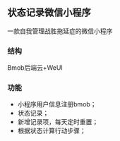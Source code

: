 ## 状态记录微信小程序
一款自我管理战胜拖延症的微信小程序

### 结构
Bmob后端云+WeUI

### 功能
* 小程序用户信息注册bmob；
* 状态记录；
* 新增记录项，每天定时重置；
* 根据状态计算行动步骤；


